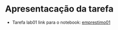# Apresentacação da tarefa

* Tarefa lab01 link para o notebook: [emprestimo01](notebook/emprestimo01.ipynb)
